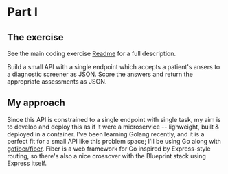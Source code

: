 # Part I

## The exercise
See the main coding exercise [Readme](../Readme.md) for a full description.

Build a small API with a single endpoint which accepts a patient's ansers to a
diagnostic screener as JSON. Score the answers and return the appropriate
assessments as JSON.

## My approach
Since this API is constrained to a single endpoint with single task, my aim is
to develop and deploy this as if it were a microservice -- lighweight, built &
deployed in a container. I've been learning Golang recently, and it is a perfect
fit for a small API like this problem space; I'll be using Go along with
[gofiber/fiber](https://gofiber.io/). Fiber is a web framework for Go inspired
by Express-style routing, so there's also a nice crossover with the Blueprint
stack using Express itself.
